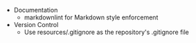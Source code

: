 - Documentation
  - markdownlint for Markdown style enforcement
- Version Control
  - Use resources/.gitignore as the repository's .gitignore file
